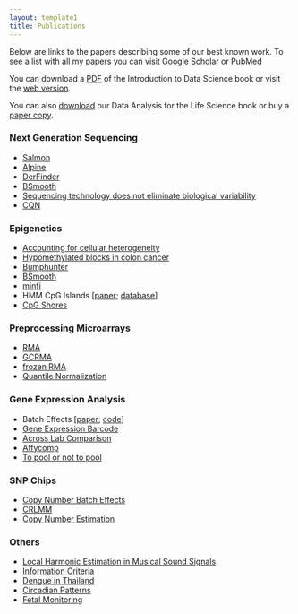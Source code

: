 ```yaml
---
layout: template1
title: Publications
---
```


<div class="jumbotron">

<p> Below are links to the papers describing some of our best known work.
To see a list with all my papers you can visit 
<a href="https://scholar.google.com/citations?user=nFW-2Q8AAAAJ&hl=en&oi=ao">
Google Scholar</a> or
<a href="http://www.ncbi.nlm.nih.gov/pubmed/?term=irizarry+RA">PubMed
</a></p>

<p> You can download a <a
href="https://leanpub.com/datasciencebook">PDF</a>
of the Introduction to Data Science book or visit the  
<a href="https://rafalab.github.io/dsbook/">web version</a>.
</p>

<p> You can also <a
href="https://leanpub.com/dataanalysisforthelifesciences">download</a>
our Data Analysis for the Life Science book or
buy a <a href="https://amzn.com/1498775675">paper copy</a>.
</p>

</div>

### Next Generation Sequencing

- [Salmon](https://www.ncbi.nlm.nih.gov/pubmed/28263959)
- [Alpine](https://www.ncbi.nlm.nih.gov/pubmed/27669167)
- [DerFinder](http://www.ncbi.nlm.nih.gov/pubmed/24398039)
- [BSmooth](http://www.ncbi.nlm.nih.gov/pubmed/23034175)
- [Sequencing technology does not eliminate biological variability](https://www.ncbi.nlm.nih.gov/pubmed/21747377)
- [CQN](https://www.ncbi.nlm.nih.gov/pubmed/22285995)


### Epigenetics

- [Accounting for cellular heterogeneity](http://www.ncbi.nlm.nih.gov/pubmed/24495553) 
- [Hypomethylated blocks in colon cancer](http://www.ncbi.nlm.nih.gov/pubmed/21706001) 
- [Bumphunter](http://www.ncbi.nlm.nih.gov/pubmed/22422453)
- [BSmooth](http://www.ncbi.nlm.nih.gov/pubmed/23034175)
- [minfi](http://www.ncbi.nlm.nih.gov/pubmed/24478339)
- HMM CpG Islands [[paper](http://www.ncbi.nlm.nih.gov/pubmed/20212320); [database](http://www.haowulab.org/software/makeCGI/index.html)]
- [CpG Shores](http://www.ncbi.nlm.nih.gov/pubmed/19151715)


### Preprocessing Microarrays

- [RMA](http://www.ncbi.nlm.nih.gov/pubmed/12925520) 
- [GCRMA](http://pubs.amstat.org/doi/abs/10.1198/016214504000000683)
- [frozen RMA](http://www.ncbi.nlm.nih.gov/pubmed/20097884) 
- [Quantile Normalization](http://www.ncbi.nlm.nih.gov/pubmed/12538238)

### Gene Expression Analysis

- Batch Effects [[paper](http://www.ncbi.nlm.nih.gov/pubmed/20838408); [code](http://jtleek.com/batch/)]
- [Gene Expression Barcode](http://www.ncbi.nlm.nih.gov/pubmed/17906632)
- [Across Lab Comparison](http://www.ncbi.nlm.nih.gov/pubmed/15846361)
- [Affycomp](http://www.ncbi.nlm.nih.gov/pubmed/16410320) 
- [To pool or not to pool](http://www.ncbi.nlm.nih.gov/pubmed/15755808)

### SNP Chips
- [Copy Number Batch Effects](http://www.ncbi.nlm.nih.gov/pubmed/20625178")
- [CRLMM](http://www.ncbi.nlm.nih.gov/pubmed/17189563) 
- [Copy Number Estimation](http://www.ncbi.nlm.nih.gov/pubmed/18707534)

### Others

- [Local Harmonic Estimation in Musical Sound Signals](http://pubs.amstat.org/doi/abs/10.1198/016214501753168082)
- [Information Criteria](http://pubs.amstat.org/doi/abs/10.1198/016214501750332875)
- [Dengue in Thailand](http://www.ncbi.nlm.nih.gov/pubmed/14737166)
- [Circadian Patterns](http://www.ncbi.nlm.nih.gov/pubmed/11764264)
- [Fetal Monitoring](http://www.ncbi.nlm.nih.gov/pubmed/1174491)

